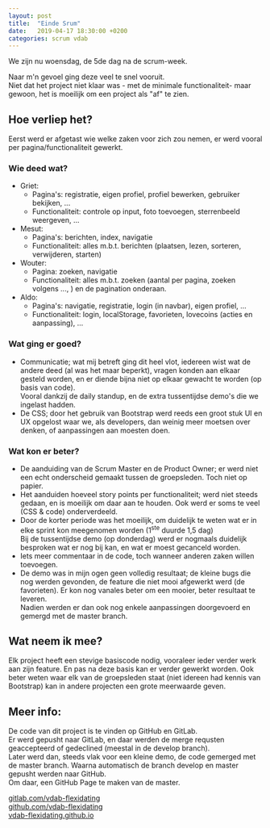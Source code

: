 ```yaml
---
layout: post
title:  "Einde Srum"
date:   2019-04-17 18:30:00 +0200
categories: scrum vdab
---
```

We zijn nu woensdag, de 5de dag na de scrum-week. 

Naar m'n gevoel ging deze veel te snel vooruit.<br>
Niet dat het project niet klaar was - met de minimale functionaliteit-  maar gewoon, het is moeilijk om een project als "af" te zien.

## Hoe verliep het? 
Eerst werd er afgetast wie welke zaken voor zich zou nemen, er werd vooral per pagina/functionaliteit gewerkt.

### Wie deed wat?
* Griet: 
  * Pagina's: registratie, eigen profiel, profiel bewerken, gebruiker bekijken, ...
  * Functionaliteit: controle op input, foto toevoegen, sterrenbeeld weergeven, ...
* Mesut:
  * Pagina's: berichten, index, navigatie
  * Functionaliteit: alles m.b.t. berichten (plaatsen, lezen, sorteren, verwijderen, starten)
* Wouter:
  * Pagina: zoeken, navigatie
  * Functionaliteit: alles m.b.t. zoeken (aantal per pagina, zoeken volgens ..., ) en de pagination onderaan.
* Aldo: 
  * Pagina's: navigatie, registratie, login (in navbar), eigen profiel, ...
  * Functionaliteit: login, localStorage, favorieten, lovecoins (acties en aanpassing), ... 

### Wat ging er goed? 
* Communicatie; wat mij betreft ging dit heel vlot, iedereen wist wat de andere deed (al was het maar beperkt), vragen konden aan elkaar gesteld worden, en er diende bijna niet op elkaar gewacht te worden (op basis van code).<br>
Vooral dankzij de daily standup, en de extra tussentijdse demo's die we ingelast hadden.
* De CSS; door het gebruik van Bootstrap werd reeds een groot stuk UI en UX opgelost waar we, als developers, dan weinig meer moetsen over denken, of aanpassingen aan moesten doen.


### Wat kon er beter? 
* De aanduiding van de Scrum Master en de Product Owner; er werd niet een echt onderscheid gemaakt tussen de groepsleden. 
Toch niet op papier. <br>
* Het aanduiden hoeveel story points per functionaliteit; werd niet steeds gedaan, en is moeilijk om daar aan te houden.
Ook werd er soms te veel (CSS &amp; code) onderverdeeld.<br>
* Door de korter periode was het moeilijk, om duidelijk te weten wat er in elke sprint kon meegenomen worden (1<sup>ste</sup> duurde 1,5 dag)<br>
Bij de tussentijdse demo (op donderdag) werd er nogmaals duidelijk besproken wat er nog bij kan, en wat er moest gecanceld worden.<br>
* Iets meer commentaar in de code, toch wanneer anderen zaken willen toevoegen.
* De demo was in mijn ogen geen volledig resultaat; de kleine bugs die nog werden gevonden, de feature die niet mooi afgewerkt werd (de favorieten). Er kon nog vanales beter om een mooier, beter resultaat te leveren.<br>
  Nadien werden er dan ook nog enkele aanpassingen doorgevoerd en gemergd met de master branch. 


## Wat neem ik mee? 
Elk project heeft een stevige basiscode nodig, vooraleer ieder verder werk aan zijn feature. En pas na deze basis kan er verder gewerkt worden. Ook beter weten waar elk van de groepsleden staat (niet idereen had kennis van Bootstrap) kan in andere projecten een grote meerwaarde geven.

## Meer info:
De code van dit project is te vinden op GitHub en GitLab.<br>
Er werd gepusht naar GitLab, en daar werden de merge requsten geaccepteerd of gedeclined (meestal in de develop branch).<br>
Later werd dan, steeds vlak voor een kleine demo, de code gemerged met de master branch. Waarna automatisch de branch develop en master gepusht werden naar GitHub.<br>
Om daar, een GitHub Page te maken van de master. 


[gitlab.com/vdab-flexidating](https://gitlab.com/vdab-flexidating/flexidating)<br>
[github.com/vdab-flexidating](https://github.com/vdab-flexidating/vdab-flexidating.github.io)<br>
[vdab-flexidating.github.io](https://vdab-flexidating.github.io/)



